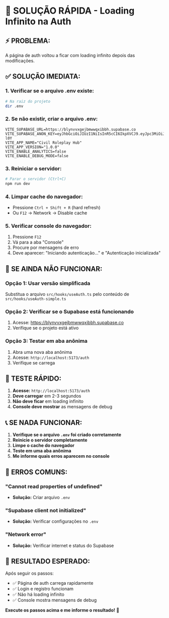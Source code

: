 # 🚨 SOLUÇÃO RÁPIDA - Loading Infinito na Auth

## ⚡ **PROBLEMA:**
A página de auth voltou a ficar com loading infinito depois das modificações.

## ✅ **SOLUÇÃO IMEDIATA:**

### **1. Verificar se o arquivo .env existe:**
```bash
# Na raiz do projeto
dir .env
```

### **2. Se não existir, criar o arquivo .env:**
```env
VITE_SUPABASE_URL=https://blynvvxgejbmwwqxibbh.supabase.co
VITE_SUPABASE_ANON_KEY=eyJhbGciOiJIUzI1NiIsInR5cCI6IkpXVCJ9.eyJpc3MiOiJzdXBhYmFzZSIsInJlZiI6ImJseW52dnhnZWpibXd3cXhpYmJoIiwicm9sZSI6ImFub24iLCJpYXQiOjE3NTQ4NzM2MzcsImV4cCI6MjA3MDQ0OTYzN30.rjl57K2GMSTTk6NN_ckWtlwAGiEwyBWhZBZ_JaH-l0Y
VITE_APP_NAME="Civil Roleplay Hub"
VITE_APP_VERSION="1.0.0"
VITE_ENABLE_ANALYTICS=false
VITE_ENABLE_DEBUG_MODE=false
```

### **3. Reiniciar o servidor:**
```bash
# Parar o servidor (Ctrl+C)
npm run dev
```

### **4. Limpar cache do navegador:**
- Pressione `Ctrl + Shift + R` (hard refresh)
- Ou `F12` → Network → Disable cache

### **5. Verificar console do navegador:**
1. Pressione `F12`
2. Vá para a aba "Console"
3. Procure por mensagens de erro
4. Deve aparecer: "Iniciando autenticação..." e "Autenticação inicializada"

## 🔧 **SE AINDA NÃO FUNCIONAR:**

### **Opção 1: Usar versão simplificada**
Substitua o arquivo `src/hooks/useAuth.ts` pelo conteúdo de `src/hooks/useAuth-simple.ts`

### **Opção 2: Verificar se o Supabase está funcionando**
1. Acesse: https://blynvvxgejbmwwqxibbh.supabase.co
2. Verifique se o projeto está ativo

### **Opção 3: Testar em aba anônima**
1. Abra uma nova aba anônima
2. Acesse: `http://localhost:5173/auth`
3. Verifique se carrega

## 🎯 **TESTE RÁPIDO:**

1. **Acesse:** `http://localhost:5173/auth`
2. **Deve carregar** em 2-3 segundos
3. **Não deve ficar** em loading infinito
4. **Console deve mostrar** as mensagens de debug

## 📞 **SE NADA FUNCIONAR:**

1. **Verifique se o arquivo `.env` foi criado corretamente**
2. **Reinicie o servidor completamente**
3. **Limpe o cache do navegador**
4. **Teste em uma aba anônima**
5. **Me informe quais erros aparecem no console**

## 🚨 **ERROS COMUNS:**

### **"Cannot read properties of undefined"**
- **Solução:** Criar arquivo `.env`

### **"Supabase client not initialized"**
- **Solução:** Verificar configurações no `.env`

### **"Network error"**
- **Solução:** Verificar internet e status do Supabase

## 🎉 **RESULTADO ESPERADO:**

Após seguir os passos:
- ✅ Página de auth carrega rapidamente
- ✅ Login e registro funcionam
- ✅ Não há loading infinito
- ✅ Console mostra mensagens de debug

**Execute os passos acima e me informe o resultado!** 🎯
